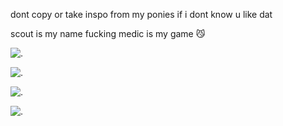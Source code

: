 dont copy or take inspo from my ponies if i dont know u like dat   

scout is my name fucking medic is my game 😼

![.](https://64.media.tumblr.com/1cadd6ccbb6869e703a85005bc9a0ad6/bf761b6bb2557806-e6/s500x750/0d2d05c869513c8d89d19369f8ebd2f1a2323b88.gifv)

![.](https://i.imgur.com/WVhcy2l.png)

![.](https://i.pinimg.com/736x/1a/a2/e5/1aa2e57b3d6656bac3ae2629a1b5d832.jpg)

![.](https://64.media.tumblr.com/7a5b1592b9b02d9739e6292c062530b9/083abcd32d80d867-38/s640x960/8660dab1e29ac5e601c8b47910b2c30d468c1cbf.jpg)
